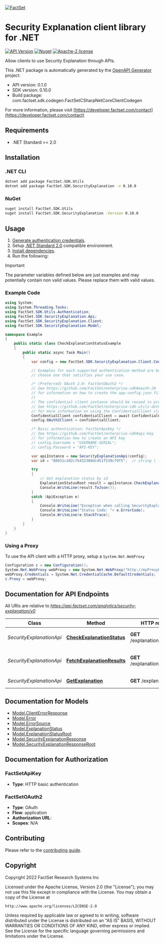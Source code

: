 [![FactSet](https://raw.githubusercontent.com/factset/enterprise-sdk/main/docs/images/factset-logo.svg)](https://www.factset.com)

# Security Explanation client library for .NET

[![API Version](https://img.shields.io/badge/api-v0.1.0-blue)](https://developer.factset.com/api-catalog/security-explanation-api)
[![Nuget](https://img.shields.io/badge/nuget-v0.10.0-orange)](https://www.nuget.org/packages/FactSet.SDK.SecurityExplanation/0.10.0)
[![Apache-2 license](https://img.shields.io/badge/license-Apache2-brightgreen.svg)](https://www.apache.org/licenses/LICENSE-2.0)

Allow clients to use Security Explanation through APIs.

This .NET package is automatically generated by the [OpenAPI Generator](https://openapi-generator.tech) project:

- API version: 0.1.0
- SDK version: 0.10.0
- Build package: com.factset.sdk.codegen.FactSetCSharpNetCoreClientCodegen

For more information, please visit [https://developer.factset.com/contact](https://developer.factset.com/contact)

## Requirements

* .NET Standard >= 2.0

## Installation

### .NET CLI

```bash
dotnet add package FactSet.SDK.Utils
dotnet add package FactSet.SDK.SecurityExplanation -v 0.10.0
```

### NuGet

```bash
nuget install FactSet.SDK.Utils
nuget install FactSet.SDK.SecurityExplanation -Version 0.10.0
```

## Usage

1. [Generate authentication credentials](../../../../README.md#authentication).
2. Setup [.NET Standard 2.0](https://docs.microsoft.com/en-us/dotnet/standard/net-standard?tabs=net-standard-2-0) compatible environment.
3. [Install dependencies](#installation).
4. Run the following:

> [!IMPORTANT]
> The parameter variables defined below are just examples and may potentially contain non valid values. Please replace them with valid values.

### Example Code

```csharp
using System;
using System.Threading.Tasks;
using FactSet.SDK.Utils.Authentication;
using FactSet.SDK.SecurityExplanation.Api;
using FactSet.SDK.SecurityExplanation.Client;
using FactSet.SDK.SecurityExplanation.Model;

namespace Example
{
    public static class CheckExplanationStatusExample
    {
        public static async Task Main()
        {
            var config = new FactSet.SDK.SecurityExplanation.Client.Configuration();

            // Examples for each supported authentication method are below,
            // choose one that satisfies your use case.

            /* (Preferred) OAuth 2.0: FactSetOAuth2 */
            // See https://github.com/FactSet/enterprise-sdk#oauth-20
            // for information on how to create the app-config.json file
            //
            // The confidential client instance should be reused in production environments.
            // See https://github.com/FactSet/enterprise-sdk-utils-dotnet#authentication
            // for more information on using the ConfidentialClient class
            ConfidentialClient confidentialClient = await ConfidentialClient.CreateAsync("/path/to/app-config.json");
            config.OAuth2Client = confidentialClient;

            /* Basic authentication: FactSetApiKey */
            // See https://github.com/FactSet/enterprise-sdk#api-key
            // for information how to create an API key
            // config.Username = "USERNAME-SERIAL";
            // config.Password = "API-KEY";

            var apiInstance = new SecurityExplanationApi(config);
            var id = "80931ca92c7b432380dcd51f539c79f5";  // string | id

            try
            {
                // Get explanation status by id
                ExplanationStatusRoot result = apiInstance.CheckExplanationStatus(id);
                Console.WriteLine(result.ToJson());
            }
            catch (ApiException e)
            {
                Console.WriteLine("Exception when calling SecurityExplanationApi.CheckExplanationStatus: " + e.Message );
                Console.WriteLine("Status Code: "+ e.ErrorCode);
                Console.WriteLine(e.StackTrace);
            }
        }
    }
}
```

### Using a Proxy

To use the API client with a HTTP proxy, setup a `System.Net.WebProxy`

```csharp
Configuration c = new Configuration();
System.Net.WebProxy webProxy = new System.Net.WebProxy("http://myProxyUrl:80/");
webProxy.Credentials = System.Net.CredentialCache.DefaultCredentials;
c.Proxy = webProxy;
```

## Documentation for API Endpoints

All URIs are relative to *https://api.factset.com/analytics/security-explanation/v0*

Class | Method | HTTP request | Description
------------ | ------------- | ------------- | -------------
*SecurityExplanationApi* | [**CheckExplanationStatus**](https://github.com/FactSet/enterprise-sdk/tree/main/code/dotnet/SecurityExplanation/v0/docs/SecurityExplanationApi.md#checkexplanationstatus) | **GET** /explanation/{id}/status | Get explanation status by id
*SecurityExplanationApi* | [**FetchExplanationResults**](https://github.com/FactSet/enterprise-sdk/tree/main/code/dotnet/SecurityExplanation/v0/docs/SecurityExplanationApi.md#fetchexplanationresults) | **GET** /explanation/{id}/result | Get explanation results by id
*SecurityExplanationApi* | [**GetExplanation**](https://github.com/FactSet/enterprise-sdk/tree/main/code/dotnet/SecurityExplanation/v0/docs/SecurityExplanationApi.md#getexplanation) | **GET** /explanation | Request explanation


## Documentation for Models

 - [Model.ClientErrorResponse](https://github.com/FactSet/enterprise-sdk/tree/main/code/dotnet/SecurityExplanation/v0/docs/ClientErrorResponse.md)
 - [Model.Error](https://github.com/FactSet/enterprise-sdk/tree/main/code/dotnet/SecurityExplanation/v0/docs/Error.md)
 - [Model.ErrorSource](https://github.com/FactSet/enterprise-sdk/tree/main/code/dotnet/SecurityExplanation/v0/docs/ErrorSource.md)
 - [Model.ExplanationStatus](https://github.com/FactSet/enterprise-sdk/tree/main/code/dotnet/SecurityExplanation/v0/docs/ExplanationStatus.md)
 - [Model.ExplanationStatusRoot](https://github.com/FactSet/enterprise-sdk/tree/main/code/dotnet/SecurityExplanation/v0/docs/ExplanationStatusRoot.md)
 - [Model.SecurityExplanationResponse](https://github.com/FactSet/enterprise-sdk/tree/main/code/dotnet/SecurityExplanation/v0/docs/SecurityExplanationResponse.md)
 - [Model.SecurityExplanationResponseRoot](https://github.com/FactSet/enterprise-sdk/tree/main/code/dotnet/SecurityExplanation/v0/docs/SecurityExplanationResponseRoot.md)


## Documentation for Authorization


### FactSetApiKey

- **Type**: HTTP basic authentication


### FactSetOAuth2

- **Type**: OAuth
- **Flow**: application
- **Authorization URL**: 
- **Scopes**: N/A


## Contributing

Please refer to the [contributing guide](../../../../CONTRIBUTING.md).

## Copyright

Copyright 2022 FactSet Research Systems Inc

Licensed under the Apache License, Version 2.0 (the "License");
you may not use this file except in compliance with the License.
You may obtain a copy of the License at

    http://www.apache.org/licenses/LICENSE-2.0

Unless required by applicable law or agreed to in writing, software
distributed under the License is distributed on an "AS IS" BASIS,
WITHOUT WARRANTIES OR CONDITIONS OF ANY KIND, either express or implied.
See the License for the specific language governing permissions and
limitations under the License.
